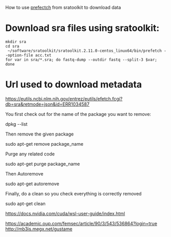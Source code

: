 How to use [prefectch](https://www.metagenomics.wiki/tools/short-read/ncbi-sra-file-format/prefetch) from sratoolkit to download data 

# Download sra files using sratoolkit:
```
mkdir sra
cd sra
 ~/software/sratoolkit/sratoolkit.2.11.0-centos_linux64/bin/prefetch --option-file acc.txt
for var in sra/*.sra; do fastq-dump --outdir fastq --split-3 $var; done
```
# Url used to download metadata
https://eutils.ncbi.nlm.nih.gov/entrez/eutils/efetch.fcgi?db=sra&retmode=json&id=ERR1034587




You first check out for the name of the package you want to remove:

dpkg --list

Then remove the given package

sudo apt-get remove package_name

Purge any related code

sudo apt-get purge package_name

Then Autoremove

sudo apt-get autoremove

Finally, do a clean so you check everything is correctly removed

sudo apt-get clean

https://docs.nvidia.com/cuda/wsl-user-guide/index.html


https://academic.oup.com/femsec/article/90/3/543/536864?login=true
http://mb3is.megx.net/gustame
